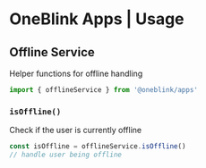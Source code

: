 # OneBlink Apps | Usage

## Offline Service

Helper functions for offline handling

```js
import { offlineService } from '@oneblink/apps'
```

### `isOffline()`

Check if the user is currently offline

```js
const isOffline = offlineService.isOffline()
// handle user being offline
```
